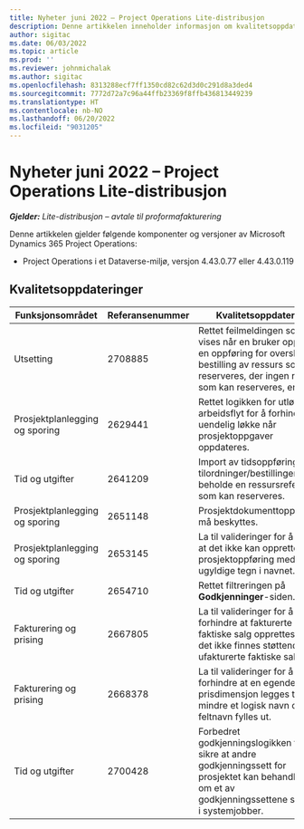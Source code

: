 ```yaml
---
title: Nyheter juni 2022 – Project Operations Lite-distribusjon
description: Denne artikkelen inneholder informasjon om kvalitetsoppdateringene som er tilgjengelige i utgivelsen av Microsoft Dynamics 365 Project Operations Lite-distribusjon fra juni 2022.
author: sigitac
ms.date: 06/03/2022
ms.topic: article
ms.prod: ''
ms.reviewer: johnmichalak
ms.author: sigitac
ms.openlocfilehash: 8313288ecf7ff1350cd82c62d3d0c291d8a3ded4
ms.sourcegitcommit: 7772d72a7c96a44ffb23369f8ffb436813449239
ms.translationtype: HT
ms.contentlocale: nb-NO
ms.lasthandoff: 06/20/2022
ms.locfileid: "9031205"
---
```

# <a name="whats-new-june-2022---project-operations-lite-deployment"></a>Nyheter juni 2022 – Project Operations Lite-distribusjon

_**Gjelder:** Lite-distribusjon – avtale til proformafakturering_

Denne artikkelen gjelder følgende komponenter og versjoner av Microsoft Dynamics 365 Project Operations:

- Project Operations i et Dataverse-miljø, versjon 4.43.0.77 eller 4.43.0.119

## <a name="quality-updates"></a>Kvalitetsoppdateringer

| Funksjonsområdet | Referansenummer | Kvalitetsoppdatering |
| --- | --- | --- |
| Utsetting | 2708885 | Rettet feilmeldingen som vises når en bruker oppretter en oppføring for overskrift for bestilling av ressurs som kan reserveres, der ingen ressurs som kan reserveres, er fylt ut. |
| Prosjektplanlegging og sporing | 2629441 | Rettet logikken for utløsing av arbeidsflyt for å forhindre en uendelig løkke når prosjektoppgaver oppdateres. |
| Tid og utgifter | 2641209 | Import av tidsoppføringer fra tilordninger/bestillinger må beholde en ressursreferanse som kan reserveres. |
| Prosjektplanlegging og sporing | 2651148 | Prosjektdokumenttoppteksten må beskyttes.|
| Prosjektplanlegging og sporing | 2653145 | La til valideringer for å sikre at det ikke kan opprettes en prosjektoppføring med ugyldige tegn i navnet. |
| Tid og utgifter | 2654710 | Rettet filtreringen på **Godkjenninger**-siden. |
| Fakturering og prising | 2667805 | La til valideringer for å forhindre at fakturerte faktiske salg opprettes hvis det ikke finnes støttende ufakturerte faktiske salg. |
| Fakturering og prising | 2668378 | La til valideringer for å forhindre at en egendefinert prisdimensjon legges til, med mindre et logisk navn og et feltnavn fylles ut. |
| Tid og utgifter | 2700428 | Forbedret godkjenningslogikken for å sikre at andre godkjenningssett for prosjektet kan behandles selv om et av godkjenningssettene står fast i systemjobber. |

